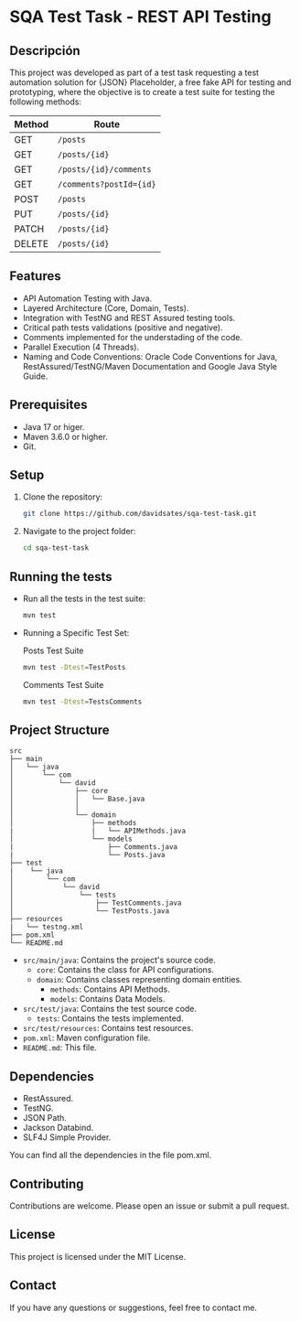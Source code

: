 # SQA Test Task - REST API Testing

## Descripción

This project was developed as part of a test task requesting a test automation solution for {JSON} Placeholder, a free fake API for testing and prototyping, where the objective is to create a test suite for testing the following methods:

| Method  | Route                    |
|---------|--------------------------|
| GET     | `/posts`                 |
| GET     | `/posts/{id}`            |
| GET     | `/posts/{id}/comments`   |
| GET     | `/comments?postId={id}`  |
| POST    | `/posts`                 |
| PUT     | `/posts/{id}`            |
| PATCH   | `/posts/{id}`            |
| DELETE  | `/posts/{id}`            |

## Features

- API Automation Testing with Java.
- Layered Architecture (Core, Domain, Tests).
- Integration with TestNG and REST Assured testing tools.
- Critical path tests validations (positive and negative).
- Comments implemented for the understading of the code.
- Parallel Execution (4 Threads).
- Naming and Code Conventions: Oracle Code Conventions for Java, RestAssured/TestNG/Maven Documentation and Google Java Style Guide.

## Prerequisites

- Java 17 or higer.
- Maven 3.6.0 or higher.
- Git.

## Setup

1.  Clone the repository:

    ```bash
    git clone https://github.com/davidsates/sqa-test-task.git
    ```

2.  Navigate to the project folder:

    ```bash
    cd sqa-test-task
    ```

## Running the tests
- Run all the tests in the test suite:

    ```bash
    mvn test
    ```
- Running a Specific Test Set:

    Posts Test Suite
    ```bash
    mvn test -Dtest=TestPosts
    ```

    Comments Test Suite
    ```bash
    mvn test -Dtest=TestsComments
    ```

## Project Structure

    src
    ├── main
    │   └── java
    │       └── com
    │           └── david
    │               ├── core
    │               │   └── Base.java
    │               │     
    │               └── domain
    │                   ├── methods
    |                   |   └── APIMethods.java
    │                   └── models
    |                       ├── Comments.java
    |                       └── Posts.java    
    ├── test
    |    └── java
    │        └── com
    │            └── david
    │                └── tests
    │                    ├── TestComments.java
    │                    └── TestPosts.java
    ├── resources
    |   └── testng.xml
    ├── pom.xml
    └── README.md

* `src/main/java`: Contains the project's source code.
    * `core`: Contains the class for API configurations.
    * `domain`: Contains classes representing domain entities.
        * `methods`: Contains API Methods.
        * `models`: Contains Data Models.
* `src/test/java`: Contains the test source code.
    * `tests`: Contains the tests implemented.
* `src/test/resources`: Contains test resources.
* `pom.xml`: Maven configuration file.
* `README.md`: This file.

## Dependencies 

- RestAssured.
- TestNG.
- JSON Path.
- Jackson Databind.
- SLF4J Simple Provider.

You can find all the dependencies in the file pom.xml.

## Contributing

Contributions are welcome. Please open an issue or submit a pull request.

## License

This project is licensed under the MIT License.

## Contact

If you have any questions or suggestions, feel free to contact me.